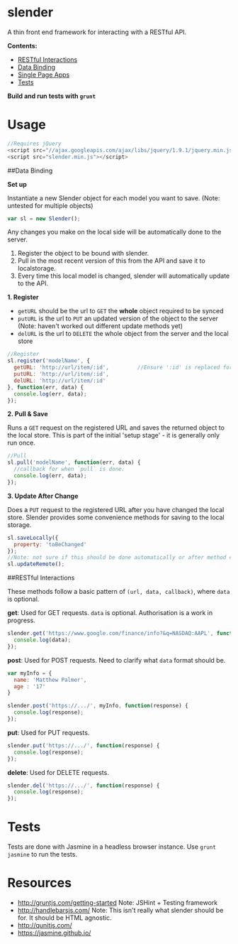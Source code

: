 slender
=======

A thin front end framework for interacting with a RESTful API.

**Contents:**
- [RESTful Interactions](#restful-interactions)
- [Data Binding](#data-binding)
- [Single Page Apps](#single-page-apps)
- [Tests](#tests)

**Build and run tests with `grunt`**

Usage
=====

```js
//Requires jQuery
<script src="//ajax.googleapis.com/ajax/libs/jquery/1.9.1/jquery.min.js"></script>
<script src="slender.min.js"></script>
```

##Data Binding

__Set up__

Instantiate a new Slender object for each model you want to save. (Note: untested for multiple objects)
```js
var sl = new Slender();
```

Any changes you make on the local side will be automatically done to the server.
  1. Register the object to be bound with slender.
  2. Pull in the most recent version of this from the API and save it to localstorage.
  3. Every time this local model is changed, slender will automatically update to the API.

__1. Register__

- `getURL` should be the url to `GET` the **whole** object required to be synced
- `putURL` is the url to `PUT` an updated version of the object to the server (Note: haven't worked out different update methods yet)
- `delURL` is the url to `DELETE` the whole object from the server and the local store

```js
//Register
sl.register('modelName', {
  getURL: 'http://url/item/:id',         //Ensure ':id' is replaced for your object
  putURL: 'http://url/item/:id',
  delURL: 'http://url/item/:id'
}, function(err, data) {
  console.log(err, data);
});
```

__2. Pull & Save__

Runs a `GET` request on the registered URL and saves the returned object to the local store. This is part of the initial 'setup stage' - it is generally only run once.

```js
//Pull
sl.pull('modelName', function(err, data) {
  //callback for when `pull` is done. 
  console.log(err, data);
});
```

__3. Update After Change__

Does a `PUT` request to the registered URL after you have changed the local store. Slender provides some convenience methods for saving to the local storage.

```js
sl.saveLocally({
  property: 'toBeChanged'
});
//Note: not sure if this should be done automatically or after method called
sl.updateRemote();
```


##RESTful Interactions

These methods follow a basic pattern of `(url, data, callback)`, where `data` is optional.

**get**: Used for GET requests. `data` is optional. Authorisation is a work in progress.
```js
slender.get('https://www.google.com/finance/info?&q=NASDAQ:AAPL', function(response) {
  console.log(data);
});
```

**post**: Used for POST requests. Need to clarify what `data` format should be.
```js
var myInfo = {
  name: 'Matthew Palmer',
  age : '17'
}

slender.post('https://.../', myInfo, function(response) {
  console.log(response);
});
```

**put**: Used for PUT requests.
```js
slender.put('https://.../', function(response) {
  console.log(response);
});
```

**delete**: Used for DELETE requests.
```js
slender.del('https://.../', function(response) {
  console.log(response);
});
```


Tests
=====

Tests are done with Jasmine in a headless browser instance. Use `grunt jasmine` to run the tests.

Resources
=========

- http://gruntjs.com/getting-started    Note: JSHint + Testing framework
- http://handlebarsjs.com/    Note: This isn't really what slender should be for. It should be HTML agnostic.
- http://qunitjs.com/
- https://jasmine.github.io/
